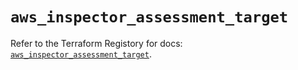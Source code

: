 # `aws_inspector_assessment_target`

Refer to the Terraform Registory for docs: [`aws_inspector_assessment_target`](https://registry.terraform.io/providers/hashicorp/aws/5.10.0/docs/resources/inspector_assessment_target).

